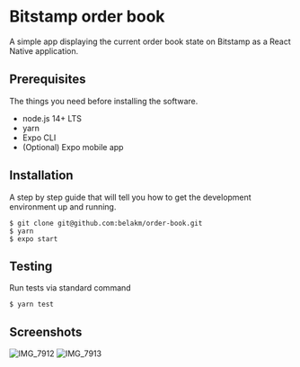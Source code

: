 # Bitstamp order book

A simple app displaying the current order book state on Bitstamp as a React Native application.

## Prerequisites

The things you need before installing the software.

- node.js 14+ LTS
- yarn
- Expo CLI
- (Optional) Expo mobile app

## Installation

A step by step guide that will tell you how to get the development environment up and running.

```
$ git clone git@github.com:belakm/order-book.git
$ yarn
$ expo start
```

## Testing

Run tests via standard command

```
$ yarn test
```

## Screenshots

![IMG_7912](https://user-images.githubusercontent.com/13392444/119969117-74d0fc80-bfae-11eb-912f-3d842cb44b2a.png)
![IMG_7913](https://user-images.githubusercontent.com/13392444/119969125-76022980-bfae-11eb-8907-10dc19f81713.png)
